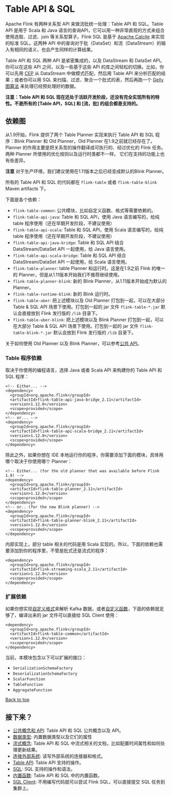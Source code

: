 # Table API & SQL

Apache Flink 有两种关系型 API 来做流批统一处理：Table API 和 SQL。Table API 是用于 Scala 和 Java 语言的查询API，它可以用一种非常直观的方式来组合使用选取、过滤、join 等关系型算子。Flink SQL 是基于 [Apache Calcite](https://calcite.apache.org/) 来实现的标准 SQL。这两种 API 中的查询对于批（DataSet）和流（DataStream）的输入有相同的语义，也会产生同样的计算结果。

Table API 和 SQL 两种 API 是紧密集成的，以及 DataStream 和 DataSet API。你可以在这些 API 之间，以及一些基于这些 API 的库之间轻松的切换。比如，你可以先用 [CEP](https://ci.apache.org/projects/flink/flink-docs-release-1.12/zh/dev/libs/cep.html) 从 DataStream 中做模式匹配，然后用 Table API 来分析匹配的结果；或者你可以用 SQL 来扫描、过滤、聚合一个批式的表，然后再跑一个 [Gelly 图算法](https://ci.apache.org/projects/flink/flink-docs-release-1.12/zh/dev/libs/gelly/) 来处理已经预处理好的数据。

**注意：Table API 和 SQL 现在还处于活跃开发阶段，还没有完全实现所有的特性。不是所有的 [Table API，SQL] 和 [流，批] 的组合都是支持的。**

## 依赖图

从1.9开始，Flink 提供了两个 Table Planner 实现来执行 Table API 和 SQL 程序：Blink Planner 和 Old Planner，Old Planner 在1.9之前就已经存在了。 Planner 的作用主要是把关系型的操作翻译成可执行的、经过优化的 Flink 任务。两种 Planner 所使用的优化规则以及运行时类都不一样。 它们在支持的功能上也有些差异。

**注意** 对于生产环境，我们建议使用在1.11版本之后已经变成默认的Blink Planner。

所有的 Table API 和 SQL 的代码都在 `flink-table` 或者 `flink-table-blink` Maven artifacts 下。

下面是各个依赖：

- `flink-table-common`: 公共模块，比如自定义函数、格式等需要依赖的。
- `flink-table-api-java`: Table 和 SQL API，使用 Java 语言编写的，给纯 table 程序使用（还在早期开发阶段，不建议使用）
- `flink-table-api-scala`: Table 和 SQL API，使用 Scala 语言编写的，给纯 table 程序使用（还在早期开发阶段，不建议使用）
- `flink-table-api-java-bridge`: Table 和 SQL API 结合 DataStream/DataSet API 一起使用，给 Java 语言使用。
- `flink-table-api-scala-bridge`: Table 和 SQL API 结合 DataStream/DataSet API 一起使用，给 Scala 语言使用。
- `flink-table-planner`: table Planner 和运行时。这是在1.9之前 Flink 的唯一的 Planner，但是从1.11版本开始我们不推荐继续使用。
- `flink-table-planner-blink`: 新的 Blink Planner，从1.11版本开始成为默认的 Planner。
- `flink-table-runtime-blink`: 新的 Blink 运行时。
- `flink-table-uber`: 把上述模块以及 Old Planner 打包到一起，可以在大部分 Table & SQL API 场景下使用。打包到一起的 jar 文件 `flink-table-*.jar` 默认会直接放到 Flink 发行版的 `/lib` 目录下。
- `flink-table-uber-blink`: 把上述模块以及 Blink Planner 打包到一起，可以在大部分 Table & SQL API 场景下使用。打包到一起的 jar 文件 `flink-table-blink-*.jar` 默认会放到 Flink 发行版的 `/lib` 目录下。

关于如何使用 Old Planner 以及 Blink Planner，可以参考[公共 API](https://ci.apache.org/projects/flink/flink-docs-release-1.12/zh/dev/table/common.html)。

### Table 程序依赖

取决于你使用的编程语言，选择 Java 或者 Scala API 来构建你的 Table API 和 SQL 程序：

```
<!-- Either... -->
<dependency>
  <groupId>org.apache.flink</groupId>
  <artifactId>flink-table-api-java-bridge_2.11</artifactId>
  <version>1.12.0</version>
  <scope>provided</scope>
</dependency>
<!-- or... -->
<dependency>
  <groupId>org.apache.flink</groupId>
  <artifactId>flink-table-api-scala-bridge_2.11</artifactId>
  <version>1.12.0</version>
  <scope>provided</scope>
</dependency>
```

除此之外，如果你想在 IDE 本地运行你的程序，你需要添加下面的模块，具体用哪个取决于你使用哪个 Planner：

```
<!-- Either... (for the old planner that was available before Flink 1.9) -->
<dependency>
  <groupId>org.apache.flink</groupId>
  <artifactId>flink-table-planner_2.11</artifactId>
  <version>1.12.0</version>
  <scope>provided</scope>
</dependency>
<!-- or.. (for the new Blink planner) -->
<dependency>
  <groupId>org.apache.flink</groupId>
  <artifactId>flink-table-planner-blink_2.11</artifactId>
  <version>1.12.0</version>
  <scope>provided</scope>
</dependency>
```

内部实现上，部分 table 相关的代码是用 Scala 实现的。所以，下面的依赖也需要添加到你的程序里，不管是批式还是流式的程序：

```
<dependency>
  <groupId>org.apache.flink</groupId>
  <artifactId>flink-streaming-scala_2.11</artifactId>
  <version>1.12.0</version>
  <scope>provided</scope>
</dependency>
```

### 扩展依赖

如果你想实现[自定义格式](https://ci.apache.org/projects/flink/flink-docs-release-1.12/zh/dev/table/sourceSinks.html#define-a-tablefactory)来解析 Kafka 数据，或者[自定义函数](https://ci.apache.org/projects/flink/flink-docs-release-1.12/zh/dev/table/functions/systemFunctions.html)，下面的依赖就足够了，编译出来的 jar 文件可以直接给 SQL Client 使用：

```
<dependency>
  <groupId>org.apache.flink</groupId>
  <artifactId>flink-table-common</artifactId>
  <version>1.12.0</version>
  <scope>provided</scope>
</dependency>
```

当前，本模块包含以下可以扩展的接口：

- `SerializationSchemaFactory`
- `DeserializationSchemaFactory`
- `ScalarFunction`
- `TableFunction`
- `AggregateFunction`

[ Back to top](https://ci.apache.org/projects/flink/flink-docs-release-1.12/zh/dev/table/#top)

## 接下来？

- [公共概念和 API](https://ci.apache.org/projects/flink/flink-docs-release-1.12/zh/dev/table/common.html): Table API 和 SQL 公共概念以及 API。
- [数据类型](https://ci.apache.org/projects/flink/flink-docs-release-1.12/zh/dev/table/types.html): 内置数据类型以及它们的属性
- [流式概念](https://ci.apache.org/projects/flink/flink-docs-release-1.12/zh/dev/table/streaming/): Table API 和 SQL 中流式相关的文档，比如配置时间属性和如何处理更新结果。
- [连接外部系统](https://ci.apache.org/projects/flink/flink-docs-release-1.12/zh/dev/table/connect.html): 读写外部系统的连接器和格式。
- [Table API](https://ci.apache.org/projects/flink/flink-docs-release-1.12/zh/dev/table/tableApi.html): Table API 支持的操作。
- [SQL](https://ci.apache.org/projects/flink/flink-docs-release-1.12/zh/dev/table/sql/): SQL 支持的操作和语法。
- [内置函数](https://ci.apache.org/projects/flink/flink-docs-release-1.12/zh/dev/table/functions/systemFunctions.html): Table API 和 SQL 中的内置函数。
- [SQL Client](https://ci.apache.org/projects/flink/flink-docs-release-1.12/zh/dev/table/sqlClient.html): 不用编写代码就可以尝试 Flink SQL，可以直接提交 SQL 任务到集群上。